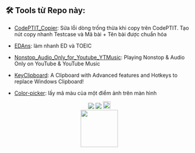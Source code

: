 ## 🛠️ Tools từ Repo này:

- [CodePTIT_Copier](https://github.com/nvbangg/CodePTIT_Copier): Sửa lỗi dòng trống thừa khi copy trên CodePTIT. Tạo nút copy nhanh Testcase và Mã bài + Tên bài được chuẩn hóa

- [EDAns](https://github.com/nvbangg/EDAns): làm nhanh ED và TOEIC

- [Nonstop_Audio_Only_for_Youtube_YTMusic](https://github.com/nvbangg/Nonstop_Audio_Only_for_Youtube_YTMusic): Playing Nonstop & Audio Only on YouTube & YouTube Music

- [KeyClipboard](https://github.com/nvbangg/KeyClipboard): A Clipboard with Advanced features and Hotkeys to replace Windows Clipboard!

- [Color-picker](https://github.com/nvbangg/nvbangg-tools/blob/main/color_picker.ahk): lấy mã màu của một điểm ảnh trên màn hình

<div align="center">
    <a href="https://github.com/nvbangg"><img src="https://img.shields.io/github/followers/nvbangg?label=Follow%20my%20GitHub&logo=github"></a>
    <a href="https://github.com/nvbangg/nvbangg-tools"><img src="https://img.shields.io/github/stars/nvbangg/nvbangg-tools?label=Star%20this%20repo&logo=github"></a>
    <img src="https://api.visitorbadge.io/api/visitors?path=https%3A%2F%2Fgithub.com%2Fnvbangg%2Fnvbangg-tools&countColor=blue&textColor=000000" height="20">
    <br>
    <img src="https://nvbangg.github.io/assets/gifs/follow_star_github.gif" height="100">
</div>
